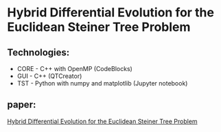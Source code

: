 # Hybrid Differential Evolution for the Euclidean Steiner Tree Problem

## Technologies:
* CORE - C++ with OpenMP (CodeBlocks)
* GUI - C++ (QTCreator)
* TST - Python with numpy and matplotlib (Jupyter notebook)

## paper:
[Hybrid Differential Evolution for the Euclidean Steiner Tree Problem](https://proceedings.science/sbpo-2019/papers/hybrid-differential-evolution-for-the-euclidean-steiner-tree-problem)
